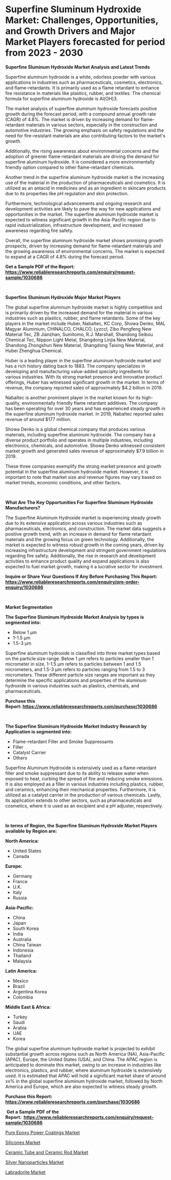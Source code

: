 <p><h1>Superfine Sluminum Hydroxide Market: Challenges, Opportunities, and Growth Drivers and Major Market Players forecasted for period from 2023 - 2030</h1></p><p><strong>Superfine Sluminum Hydroxide Market Analysis and Latest Trends</strong></p>
<p><p>Superfine aluminum hydroxide is a white, odorless powder with various applications in industries such as pharmaceuticals, cosmetics, electronics, and flame-retardants. It is primarily used as a flame retardant to enhance fire resistance in materials like plastics, rubber, and textiles. The chemical formula for superfine aluminum hydroxide is Al(OH)3.</p><p>The market analysis of superfine aluminum hydroxide forecasts positive growth during the forecast period, with a compound annual growth rate (CAGR) of 4.8%. The market is driven by increasing demand for flame-retardant materials in various sectors, especially in the construction and automotive industries. The growing emphasis on safety regulations and the need for fire-resistant materials are also contributing factors to the market's growth.</p><p>Additionally, the rising awareness about environmental concerns and the adoption of greener flame-retardant materials are driving the demand for superfine aluminum hydroxide. It is considered a more environmentally friendly option compared to other flame-retardant chemicals.</p><p>Another trend in the superfine aluminum hydroxide market is the increasing use of the material in the production of pharmaceuticals and cosmetics. It is utilized as an antacid in medicines and as an ingredient in skincare products due to its properties like pH regulation and skin protection.</p><p>Furthermore, technological advancements and ongoing research and development activities are likely to pave the way for new applications and opportunities in the market. The superfine aluminum hydroxide market is expected to witness significant growth in the Asia-Pacific region due to rapid industrialization, infrastructure development, and increased awareness regarding fire safety.</p><p>Overall, the superfine aluminum hydroxide market shows promising growth prospects, driven by increasing demand for flame-retardant materials and the growing awareness of environmental concerns. The market is expected to expand at a CAGR of 4.8% during the forecast period.</p></p>
<p><strong>Get a Sample PDF of the Report:&nbsp; <a href="https://www.reliableresearchreports.com/enquiry/request-sample/1030686">https://www.reliableresearchreports.com/enquiry/request-sample/1030686</a></strong></p>
<p>&nbsp;</p>
<p><strong>Superfine Sluminum Hydroxide Major Market Players</strong></p>
<p><p>The global superfine aluminum hydroxide market is highly competitive and is primarily driven by the increased demand for the material in various industries such as plastics, rubber, and flame retardants. Some of the key players in the market include Huber, Nabaltec, KC Corp, Showa Denko, MAL Magyar Aluminium, CHINALCO, CHALCO, Lyzccl, Zibo Pengfeng New Material Tec, ZB Jianzhan, Sumitomo, R.J. Marshall, Shandong Seibou Chemical Tec, Nippon Light Metal, Shangdong Linjia New Material, Shandong Zhongshun New Material, Shangdong Taixing New Material, and Hubei Zhenghua Chemical.</p><p>Huber is a leading player in the superfine aluminum hydroxide market and has a rich history dating back to 1883. The company specializes in developing and manufacturing value-added specialty ingredients for various industries. With its strong market presence and innovative product offerings, Huber has witnessed significant growth in the market. In terms of revenue, the company reported sales of approximately $4.2 billion in 2019.</p><p>Nabaltec is another prominent player in the market known for its high-quality, environmentally friendly flame retardant additives. The company has been operating for over 30 years and has experienced steady growth in the superfine aluminum hydroxide market. In 2019, Nabaltec reported sales revenue of around $177 million.</p><p>Showa Denko is a global chemical company that produces various materials, including superfine aluminum hydroxide. The company has a diverse product portfolio and operates in multiple industries, including electronics, chemicals, and automotive. Showa Denko witnessed consistent market growth and generated sales revenue of approximately $7.9 billion in 2019.</p><p>These three companies exemplify the strong market presence and growth potential in the superfine aluminum hydroxide market. However, it is important to note that market size and revenue figures may vary based on market trends, economic conditions, and other factors.</p></p>
<p>&nbsp;</p>
<p><strong>What Are The Key Opportunities For Superfine Sluminum Hydroxide Manufacturers?</strong></p>
<p><p>The Superfine Aluminum Hydroxide market is experiencing steady growth due to its extensive application across various industries such as pharmaceuticals, electronics, and construction. The market data suggests a positive growth trend, with an increase in demand for flame retardant materials and the growing focus on green technology. Additionally, the market is expected to witness robust growth in the coming years, driven by increasing infrastructure development and stringent government regulations regarding fire safety. Additionally, the rise in research and development activities to enhance product quality and expand applications is also expected to fuel market growth, making it a lucrative sector for investment.</p></p>
<p><strong>Inquire or Share Your Questions If Any Before Purchasing This Report: <a href="https://www.reliableresearchreports.com/enquiry/pre-order-enquiry/1030686">https://www.reliableresearchreports.com/enquiry/pre-order-enquiry/1030686</a></strong></p>
<p>&nbsp;</p>
<p><strong>Market Segmentation</strong></p>
<p><strong>The Superfine Sluminum Hydroxide Market Analysis by types is segmented into:</strong></p>
<p><ul><li>Below 1 μm</li><li>1-1.5 μm</li><li>1.5-3 μm</li></ul></p>
<p><p>Superfine aluminum hydroxide is classified into three market types based on the particle size range. Below 1 μm refers to particles smaller than 1 micrometer in size, 1-1.5 μm refers to particles between 1 and 1.5 micrometers, and 1.5-3 μm refers to particles ranging from 1.5 to 3 micrometers. These different particle size ranges are important as they determine the specific applications and properties of the aluminum hydroxide in various industries such as plastics, chemicals, and pharmaceuticals.</p></p>
<p><strong>Purchase this Report:&nbsp;<a href="https://www.reliableresearchreports.com/purchase/1030686">https://www.reliableresearchreports.com/purchase/1030686</a></strong></p>
<p>&nbsp;</p>
<p><strong>The Superfine Sluminum Hydroxide Market Industry Research by Application is segmented into:</strong></p>
<p><ul><li>Flame-retardant Filler and Smoke Suppressants</li><li>Filler</li><li>Catalyst Carrier</li><li>Others</li></ul></p>
<p><p>Superfine Aluminum Hydroxide is extensively used as a flame-retardant filler and smoke suppressant due to its ability to release water when exposed to heat, curbing the spread of fire and reducing smoke emissions. It is also employed as a filler in various industries including plastics, rubber, and ceramics, enhancing their mechanical properties. Furthermore, it is utilized as a catalyst carrier in the production of various chemicals. Lastly, its application extends to other sectors, such as pharmaceuticals and cosmetics, where it is used as an excipient and a pH adjuster, respectively.</p></p>
<p>&nbsp;</p>
<p><strong>In terms of Region, the Superfine Sluminum Hydroxide Market Players available by Region are:</strong></p>
<p>
    <p> <strong> North America: </strong>
        <ul>
            <li>United States</li>
            <li>Canada</li>
        </ul>
        </p> 
    <p> <strong> Europe: </strong>
        <ul>
            <li>Germany</li>
            <li>France</li>
            <li>U.K.</li>
            <li>Italy</li>
            <li>Russia</li>
        </ul>
        </p> 
    <p> <strong> Asia-Pacific: </strong>
        <ul>
            <li>China</li>
            <li>Japan</li>
            <li>South Korea</li>
            <li>India</li>
            <li>Australia</li>
            <li>China Taiwan</li>
            <li>Indonesia</li>
            <li>Thailand</li>
            <li>Malaysia</li>
        </ul>
        </p> 
    <p> <strong> Latin America: </strong>
        <ul>
            <li>Mexico</li>
            <li>Brazil</li>
            <li>Argentina Korea</li>
            <li>Colombia</li>
        </ul>
        </p> 
    <p> <strong> Middle East & Africa: </strong>
        <ul>
            <li>Turkey</li>
            <li>Saudi</li>
            <li>Arabia</li>
            <li>UAE</li>
            <li>Korea</li>
        </ul>
    </p>
    </p>
<p><p>The global superfine aluminum hydroxide market is projected to exhibit substantial growth across regions such as North America (NA), Asia-Pacific (APAC), Europe, the United States (USA), and China. The APAC region is anticipated to dominate this market, owing to an increase in industries like electronics, plastics, and rubber, where aluminum hydroxide is extensively used. It is estimated that APAC will hold a significant market share of around xx% in the global superfine aluminum hydroxide market, followed by North America and Europe, which are also expected to witness steady growth.</p></p>
<p><strong>Purchase this Report: <a href="https://www.reliableresearchreports.com/purchase/1030686">https://www.reliableresearchreports.com/purchase/1030686</a></strong></p>
<p>&nbsp;<strong>Get a Sample PDF of the Report:&nbsp;&nbsp;<a href="https://www.reliableresearchreports.com/enquiry/request-sample/1030686">https://www.reliableresearchreports.com/enquiry/request-sample/1030686</a></strong></p>
<p><strong></strong></p>
<p><p><a href="https://issuu.com/reportprime-2/docs/pure-epoxy-power-coatings-market-size-2030.pptx?fr=xKAE9_zU1NQ">Pure Epoxy Power Coatings Market</a></p><p><a href="https://medium.com/@terrellconn/silicones-market-size-growth-forecast-2023-2030-f181d0414518">Silicones Market</a></p><p><a href="https://issuu.com/reportprime-2/docs/ceramic-tube-and-ceramic-rod-market-size-2030.pptx?fr=xKAE9_zU1NQ">Ceramic Tube and Ceramic Rod Market</a></p><p><a href="https://medium.com/@jazminjones30/silver-nanoparticles-market-size-growth-forecast-2023-2030-ccc335fb2091">Silver Nanoparticles Market</a></p><p><a href="https://www.linkedin.com/pulse/labradorite-market-size-growth-forecast-from-2023--k831c/">Labradorite Market</a></p></p>
